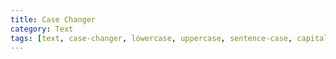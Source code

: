 ```yaml
---
title: Case Changer
category: Text
tags: [text, case-changer, lowercase, uppercase, sentence-case, capitalize]
---
```


